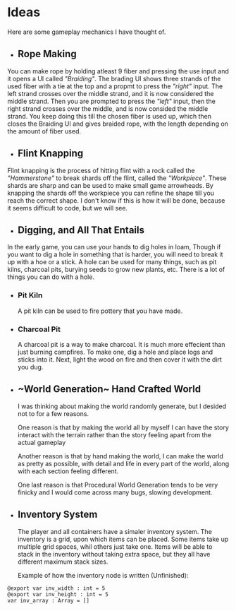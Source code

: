 # Ideas
Here are some gameplay mechanics I have thought of.

- ## Rope Making
You can make rope by holding atleast 9 fiber and pressing the use input and it opens a UI called *"Braiding"*.
The brading UI shows three strands of the used fiber with a tie at the top and a propmt to press the *"right"* input. The left strand crosses over the middle strand, and it is now considered the middle strand.
Then you are prompted to press the *"left"* input, then the right strand crosses over the middle, and is now consided the middle strand.
You keep doing this till the chosen fiber is used up, which then closes the Braiding UI and gives braided rope, with the length depending on the amount of fiber used.

- ## Flint Knapping
Flint knapping is the process of hitting flint with a rock called the *"Hammerstone"* to break shards off the flint, called the *"Workpiece"*. These shards are sharp and can be used to make small game arrowheads.
By knapping the shards off the workpiece you can refine the shape till you reach the correct shape. I don't know if this is how it will be done, because it seems difficult to code, but we will see.

- ## Digging, and All That Entails
In the early game, you can use your hands to dig holes in loam, Though if you want to dig a hole in something that is harder, you will need to break it up with a hoe or a stick. A hole can be used for many things, such as pit kilns, charcoal pits, burying seeds to grow new plants, etc. There is a lot of things you can do with a hole.

  - ### Pit Kiln
    A pit kiln can be used to fire pottery that you have made.
  - ### Charcoal Pit
    A charcoal pit is a way to make charcoal. It is much more effecient than just burning campfires. To make one, dig a hole and place logs and sticks into it. Next, light the wood on fire and then cover it with the dirt you dug.

- ## ~World Generation~ Hand Crafted World
  I was thinking about making the world randomly generate, but I desided not to for a few reasons.

  One reason is that by making the world all by myself I can have the story interact with the terrain rather than the story feeling apart from the actual gameplay

  Another reason is that by hand making the world, I can make the world as pretty as possible, with detail and life in every part of the world, along with each section feeling different.

  One last reason is that Procedural World Generation tends to be very finicky and I would come across many bugs, slowing development.

- ## Inventory System
  The player and all containers have a simaler inventory system. The inventory is a grid, upon which items can be placed. Some items take up multiple grid spaces, whil others just take one. Items will be able to stack in the inventory without taking extra space, but they all have different maximum stack sizes.

  Example of how the inventory node is written (Unfinished):

```gdscript
@export var inv_width : int = 5
@export var inv_height : int = 5
var inv_array : Array = []
```
